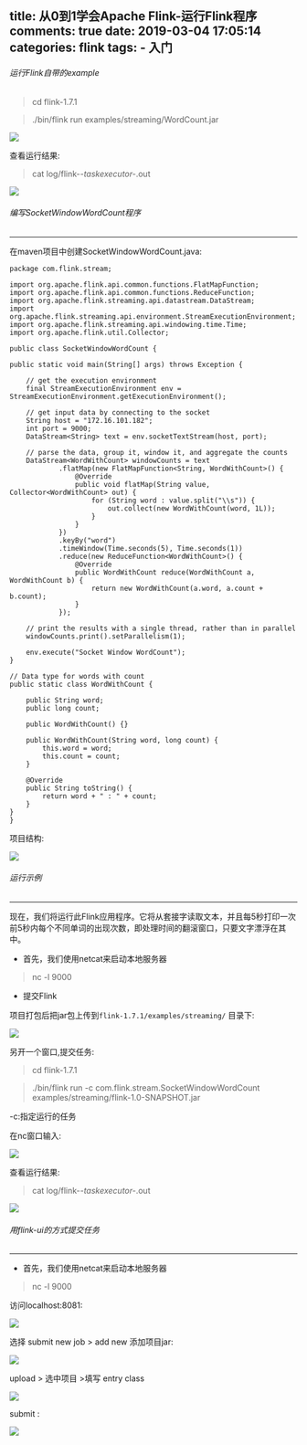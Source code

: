 title: 从0到1学会Apache Flink-运行Flink程序
comments: true
date: 2019-03-04 17:05:14
categories: flink
tags:
	- 入门
---

###### 运行Flink自带的example ######
>cd flink-1.7.1

> ./bin/flink run examples/streaming/WordCount.jar

![](https://i.imgur.com/7hbEWTD.png)

查看运行结果:
> cat log/flink-*-taskexecutor-*.out

![](https://i.imgur.com/k0vRuio.png)

<!--more-->

###### 编写SocketWindowWordCount程序 ######
---
在maven项目中创建SocketWindowWordCount.java:

    package com.flink.stream;

	import org.apache.flink.api.common.functions.FlatMapFunction;
	import org.apache.flink.api.common.functions.ReduceFunction;
	import org.apache.flink.streaming.api.datastream.DataStream;
	import org.apache.flink.streaming.api.environment.StreamExecutionEnvironment;
	import org.apache.flink.streaming.api.windowing.time.Time;
	import org.apache.flink.util.Collector;

	public class SocketWindowWordCount {

    public static void main(String[] args) throws Exception {

        // get the execution environment
        final StreamExecutionEnvironment env = StreamExecutionEnvironment.getExecutionEnvironment();

        // get input data by connecting to the socket
        String host = "172.16.101.182";
        int port = 9000;
        DataStream<String> text = env.socketTextStream(host, port);

        // parse the data, group it, window it, and aggregate the counts
        DataStream<WordWithCount> windowCounts = text
                .flatMap(new FlatMapFunction<String, WordWithCount>() {
                    @Override
                    public void flatMap(String value, Collector<WordWithCount> out) {
                        for (String word : value.split("\\s")) {
                            out.collect(new WordWithCount(word, 1L));
                        }
                    }
                })
                .keyBy("word")
                .timeWindow(Time.seconds(5), Time.seconds(1))
                .reduce(new ReduceFunction<WordWithCount>() {
                    @Override
                    public WordWithCount reduce(WordWithCount a, WordWithCount b) {
                        return new WordWithCount(a.word, a.count + b.count);
                    }
                });

        // print the results with a single thread, rather than in parallel
        windowCounts.print().setParallelism(1);

        env.execute("Socket Window WordCount");
    }

    // Data type for words with count
    public static class WordWithCount {

        public String word;
        public long count;

        public WordWithCount() {}

        public WordWithCount(String word, long count) {
            this.word = word;
            this.count = count;
        }

        @Override
        public String toString() {
            return word + " : " + count;
        }
    }
	}

项目结构:

![](https://i.imgur.com/YFOq21Q.png)

###### 运行示例 ######
---
现在，我们将运行此Flink应用程序。它将从套接字读取文本，并且每5秒打印一次前5秒内每个不同单词的出现次数，即处理时间的翻滚窗口，只要文字漂浮在其中。

* 首先，我们使用netcat来启动本地服务器

>nc -l 9000

* 提交Flink

项目打包后把jar包上传到```flink-1.7.1/examples/streaming/``` 目录下:

![](https://i.imgur.com/ZXL9zOL.png)

另开一个窗口,提交任务:
>cd flink-1.7.1

>./bin/flink run -c com.flink.stream.SocketWindowWordCount examples/streaming/flink-1.0-SNAPSHOT.jar 

-c:指定运行的任务

在nc窗口输入:

![](https://i.imgur.com/fP0UAKq.png)

查看运行结果:

>cat log/flink-*-taskexecutor-*.out

![](https://i.imgur.com/u1duXIe.png)

###### 用flink-ui的方式提交任务 ######
---
* 首先，我们使用netcat来启动本地服务器

> nc -l 9000

访问localhost:8081:

![](https://i.imgur.com/u65Sbb7.png)

选择 submit new job > add new 添加项目jar:

![](https://i.imgur.com/9HkTLH9.png)

upload > 选中项目  >填写 entry class 

![](https://i.imgur.com/VkUaGWh.png)

submit :

![](https://i.imgur.com/ptFCnvq.png)




